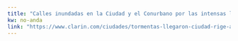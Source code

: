 ```yaml
---
title: "Calles inundadas en la Ciudad y el Conurbano por las intensas lluvias - 17/12/2018 - Clarín.com"
kw: no-anda
link: "https://www.clarin.com/ciudades/tormentas-llegaron-ciudad-rige-aviso-corto-plazo-servicio-meteorologico-nacional_0_qG7ovsNLE.html"
---
```


